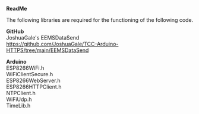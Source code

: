 **ReadMe**  

The following libraries are required for the functioning of the following code.  

 **GitHub**  
  JoshuaGale's EEMSDataSend  
  https://github.com/JoshuaGale/TCC-Arduino-HTTPS/tree/main/EEMSDataSend


 **Arduino**  
  ESP8266WiFi.h  
  WiFiClientSecure.h  
  ESP8266WebServer.h  
  ESP8266HTTPClient.h  
  NTPClient.h  
  WiFiUdp.h  
  TimeLib.h  
